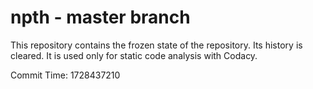 # npth - master branch

This repository contains the frozen state of the repository.
Its history is cleared. It is used only for static code
analysis with Codacy.

Commit Time: 1728437210